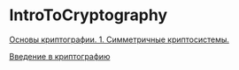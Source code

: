 # IntroToCryptography

[Основы криптографии. 1. Симметричные криптосистемы.](http://radiosys.ksu.ru/?p=415)

[Введение в криптографию](http://radiosys.ksu.ru/?p=320)
